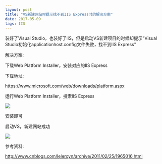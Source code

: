 ```yaml
---
layout: post
title: "VS新建网站时提示找不到IIS Express时的解决方案"
date: 2017-05-09
tags: IIS
---
```


装好了Visual Studio，也装好了IIS，但是启动VS新建项目的时候却提示"Visual Studio初始化applicationhost.config文件失败，找不到IIS Express"

解决方案:

下载Web Platform Installer，安装对应的IIS Express

下载地址:

https://www.microsoft.com/web/downloads/platform.aspx

运行Web Platform Installer，搜索IIS Express

![](http://ondh71tpt.bkt.clouddn.com/img/posts/IIS/05.png)

安装即可

启动VS，新建网站成功

![](http://ondh71tpt.bkt.clouddn.com/img/posts/IIS/07.png)





参考资料:

http://www.cnblogs.com/leleroyn/archive/2011/02/25/1965016.html


